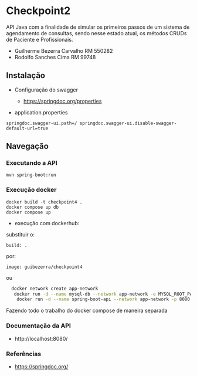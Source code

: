 
# Checkpoint2
API Java com a finalidade de simular os primeiros passos de um sistema de agendamento de consultas, sendo nesse estado atual, os métodos CRUDs de  Paciente e Profissionais.

- Guilherme Bezerra Carvalho RM 550282
- Rodolfo Sanches Cima RM 99748
## Instalação

- Configuração do swagger
  - https://springdoc.org/properties

- application.properties
```  
springdoc.swagger-ui.path=/ springdoc.swagger-ui.disable-swagger-default-url=true  
```    
## Navegação
### Executando a API

```  
mvn spring-boot:run  
```  
### Execução docker
```
docker build -t checkpoint4 .
docker compose up db
docker compose up 
```
- execução com dockerhub:

substituir o:

```
build: .

```
por:
```
image: guibezerra/checkpoint4
```

ou 

```bash
  docker network create app-network
   docker run -d --name mysql-db --network app-network -e MYSQL_ROOT_PASSWORD=root -e MYSQL_DATABASE=minha-api -p 3306:3306 mysql:8.0
    docker run -d --name spring-boot-api --network app-network -p 8080:8080 -e SPRING_DATASOURCE_URL=jdbc:mysql://mysql-db:3306/minha-api -e SPRING_DATASOURCE_USERNAME=root -e SPRING_DATASOURCE_PASSWORD=root guibezerra/checkpoint1:latest
```
Fazendo todo o trabalho do docker compose de maneira separada
### Documentação da API
- http://localhost:8080/

### Referências
- https://springdoc.org/